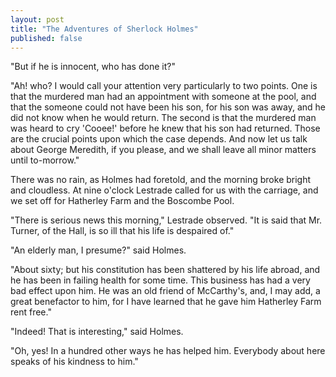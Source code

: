 ```yaml
---
layout: post
title: "The Adventures of Sherlock Holmes"
published: false
---
```


"But if he is innocent, who has done it?"

"Ah! who? I would call your attention very particularly to two points. One is that the murdered man had an appointment with someone at the pool, and that the someone could not have been his son, for his son was away, and he did not know when he would return. The second is that the murdered man was heard to cry 'Cooee!' before he knew that his son had returned. Those are the crucial points upon which the case depends. And now let us talk about George Meredith, if you please, and we shall leave all minor matters until to-morrow."

There was no rain, as Holmes had foretold, and the morning broke bright and cloudless. At nine o'clock Lestrade called for us with the carriage, and we set off for Hatherley Farm and the Boscombe Pool.

"There is serious news this morning," Lestrade observed. "It is said that Mr. Turner, of the Hall, is so ill that his life is despaired of."

"An elderly man, I presume?" said Holmes.

"About sixty; but his constitution has been shattered by his life abroad, and he has been in failing health for some time. This business has had a very bad effect upon him. He was an old friend of McCarthy's, and, I may add, a great benefactor to him, for I have learned that he gave him Hatherley Farm rent free."

"Indeed! That is interesting," said Holmes.

"Oh, yes! In a hundred other ways he has helped him. Everybody about here speaks of his kindness to him."
